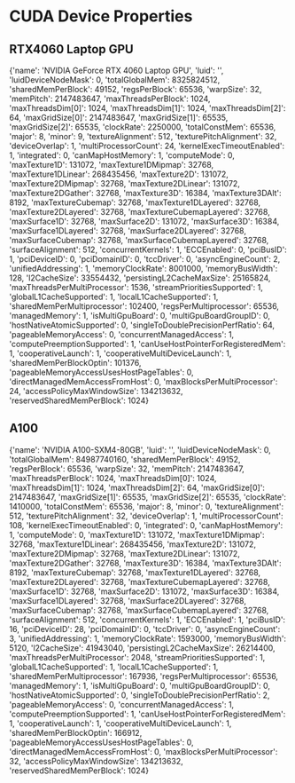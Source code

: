# CUDA Device Properties

## RTX4060 Laptop GPU

{'name': 'NVIDIA GeForce RTX 4060 Laptop GPU',
 'luid': '',
 'luidDeviceNodeMask': 0,
 'totalGlobalMem': 8325824512,
 'sharedMemPerBlock': 49152,
 'regsPerBlock': 65536,
 'warpSize': 32,
 'memPitch': 2147483647,
 'maxThreadsPerBlock': 1024,
 'maxThreadsDim[0]': 1024,
 'maxThreadsDim[1]': 1024,
 'maxThreadsDim[2]': 64,
 'maxGridSize[0]': 2147483647,
 'maxGridSize[1]': 65535,
 'maxGridSize[2]': 65535,
 'clockRate': 2250000,
 'totalConstMem': 65536,
 'major': 8,
 'minor': 9,
 'textureAlignment': 512,
 'texturePitchAlignment': 32,
 'deviceOverlap': 1,
 'multiProcessorCount': 24,
 'kernelExecTimeoutEnabled': 1,
 'integrated': 0,
 'canMapHostMemory': 1,
 'computeMode': 0,
 'maxTexture1D': 131072,
 'maxTexture1DMipmap': 32768,
 'maxTexture1DLinear': 268435456,
 'maxTexture2D': 131072,
 'maxTexture2DMipmap': 32768,
 'maxTexture2DLinear': 131072,
 'maxTexture2DGather': 32768,
 'maxTexture3D': 16384,
 'maxTexture3DAlt': 8192,
 'maxTextureCubemap': 32768,
 'maxTexture1DLayered': 32768,
 'maxTexture2DLayered': 32768,
 'maxTextureCubemapLayered': 32768,
 'maxSurface1D': 32768,
 'maxSurface2D': 131072,
 'maxSurface3D': 16384,
 'maxSurface1DLayered': 32768,
 'maxSurface2DLayered': 32768,
 'maxSurfaceCubemap': 32768,
 'maxSurfaceCubemapLayered': 32768,
 'surfaceAlignment': 512,
 'concurrentKernels': 1,
 'ECCEnabled': 0,
 'pciBusID': 1,
 'pciDeviceID': 0,
 'pciDomainID': 0,
 'tccDriver': 0,
 'asyncEngineCount': 2,
 'unifiedAddressing': 1,
 'memoryClockRate': 8001000,
 'memoryBusWidth': 128,
 'l2CacheSize': 33554432,
 'persistingL2CacheMaxSize': 25165824,
 'maxThreadsPerMultiProcessor': 1536,
 'streamPrioritiesSupported': 1,
 'globalL1CacheSupported': 1,
 'localL1CacheSupported': 1,
 'sharedMemPerMultiprocessor': 102400,
 'regsPerMultiprocessor': 65536,
 'managedMemory': 1,
 'isMultiGpuBoard': 0,
 'multiGpuBoardGroupID': 0,
 'hostNativeAtomicSupported': 0,
 'singleToDoublePrecisionPerfRatio': 64,
 'pageableMemoryAccess': 0,
 'concurrentManagedAccess': 1,
 'computePreemptionSupported': 1,
 'canUseHostPointerForRegisteredMem': 1,
 'cooperativeLaunch': 1,
 'cooperativeMultiDeviceLaunch': 1,
 'sharedMemPerBlockOptin': 101376,
 'pageableMemoryAccessUsesHostPageTables': 0,
 'directManagedMemAccessFromHost': 0,
 'maxBlocksPerMultiProcessor': 24,
 'accessPolicyMaxWindowSize': 134213632,
 'reservedSharedMemPerBlock': 1024}

 ## A100

 {'name': 'NVIDIA A100-SXM4-80GB',
 'luid': '',
 'luidDeviceNodeMask': 0,
 'totalGlobalMem': 84987740160,
 'sharedMemPerBlock': 49152,
 'regsPerBlock': 65536,
 'warpSize': 32,
 'memPitch': 2147483647,
 'maxThreadsPerBlock': 1024,
 'maxThreadsDim[0]': 1024,
 'maxThreadsDim[1]': 1024,
 'maxThreadsDim[2]': 64,
 'maxGridSize[0]': 2147483647,
 'maxGridSize[1]': 65535,
 'maxGridSize[2]': 65535,
 'clockRate': 1410000,
 'totalConstMem': 65536,
 'major': 8,
 'minor': 0,
 'textureAlignment': 512,
 'texturePitchAlignment': 32,
 'deviceOverlap': 1,
 'multiProcessorCount': 108,
 'kernelExecTimeoutEnabled': 0,
 'integrated': 0,
 'canMapHostMemory': 1,
 'computeMode': 0,
 'maxTexture1D': 131072,
 'maxTexture1DMipmap': 32768,
 'maxTexture1DLinear': 268435456,
 'maxTexture2D': 131072,
 'maxTexture2DMipmap': 32768,
 'maxTexture2DLinear': 131072,
 'maxTexture2DGather': 32768,
 'maxTexture3D': 16384,
 'maxTexture3DAlt': 8192,
 'maxTextureCubemap': 32768,
 'maxTexture1DLayered': 32768,
 'maxTexture2DLayered': 32768,
 'maxTextureCubemapLayered': 32768,
 'maxSurface1D': 32768,
 'maxSurface2D': 131072,
 'maxSurface3D': 16384,
 'maxSurface1DLayered': 32768,
 'maxSurface2DLayered': 32768,
 'maxSurfaceCubemap': 32768,
 'maxSurfaceCubemapLayered': 32768,
 'surfaceAlignment': 512,
 'concurrentKernels': 1,
 'ECCEnabled': 1,
 'pciBusID': 16,
 'pciDeviceID': 28,
 'pciDomainID': 0,
 'tccDriver': 0,
 'asyncEngineCount': 3,
 'unifiedAddressing': 1,
 'memoryClockRate': 1593000,
 'memoryBusWidth': 5120,
 'l2CacheSize': 41943040,
 'persistingL2CacheMaxSize': 26214400,
 'maxThreadsPerMultiProcessor': 2048,
 'streamPrioritiesSupported': 1,
 'globalL1CacheSupported': 1,
 'localL1CacheSupported': 1,
 'sharedMemPerMultiprocessor': 167936,
 'regsPerMultiprocessor': 65536,
 'managedMemory': 1,
 'isMultiGpuBoard': 0,
 'multiGpuBoardGroupID': 0,
 'hostNativeAtomicSupported': 0,
 'singleToDoublePrecisionPerfRatio': 2,
 'pageableMemoryAccess': 0,
 'concurrentManagedAccess': 1,
 'computePreemptionSupported': 1,
 'canUseHostPointerForRegisteredMem': 1,
 'cooperativeLaunch': 1,
 'cooperativeMultiDeviceLaunch': 1,
 'sharedMemPerBlockOptin': 166912,
 'pageableMemoryAccessUsesHostPageTables': 0,
 'directManagedMemAccessFromHost': 0,
 'maxBlocksPerMultiProcessor': 32,
 'accessPolicyMaxWindowSize': 134213632,
 'reservedSharedMemPerBlock': 1024}